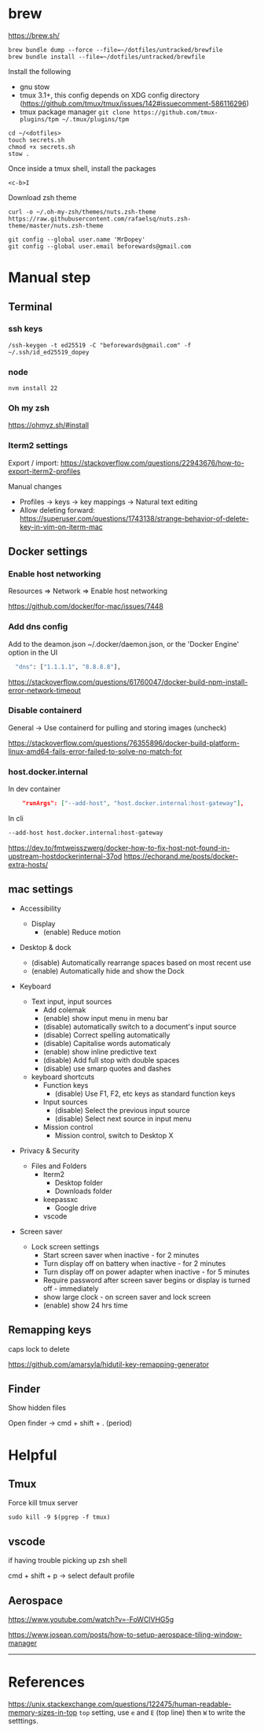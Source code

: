 
# brew

https://brew.sh/

```
brew bundle dump --force --file=~/dotfiles/untracked/brewfile
brew bundle install --file=~/dotfiles/untracked/brewfile
```

Install the following
- gnu stow
- tmux 3.1+, this config depends on XDG config directory (https://github.com/tmux/tmux/issues/142#issuecomment-586116296)
- tmux package manager `git clone https://github.com/tmux-plugins/tpm ~/.tmux/plugins/tpm`

```shell
cd ~/<dotfiles>
touch secrets.sh
chmod +x secrets.sh
stow .
```

Once inside a tmux shell, install the packages
```
<c-b>I
```

Download zsh theme
```shell
curl -o ~/.oh-my-zsh/themes/nuts.zsh-theme https://raw.githubusercontent.com/rafaelsq/nuts.zsh-theme/master/nuts.zsh-theme
```

```shell
git config --global user.name 'MrDopey'
git config --global user.email beforewards@gmail.com
```

# Manual step

## Terminal

### ssh keys


```shell
/ssh-keygen -t ed25519 -C "beforewards@gmail.com" -f ~/.ssh/id_ed25519_dopey
```

### node 

```
nvm install 22
```

### Oh my zsh

https://ohmyz.sh/#install


### Iterm2 settings

Export / import: https://stackoverflow.com/questions/22943676/how-to-export-iterm2-profiles

Manual changes

- Profiles -> keys -> key mappings -> Natural text editing
- Allow deleting forward: https://superuser.com/questions/1743138/strange-behavior-of-delete-key-in-vim-on-iterm-mac

## Docker settings

### Enable host networking

Resources => Network => Enable host networking

https://github.com/docker/for-mac/issues/7448

### Add dns config

Add to the deamon.json ~/.docker/daemon.json, or the 'Docker Engine' option in the UI

```sh
  "dns": ["1.1.1.1", "8.8.8.8"],
```

https://stackoverflow.com/questions/61760047/docker-build-npm-install-error-network-timeout

### Disable containerd

General -> Use containerd for pulling and storing images (uncheck)

https://stackoverflow.com/questions/76355896/docker-build-platform-linux-amd64-fails-error-failed-to-solve-no-match-for

### host.docker.internal

In dev container

```json
	"runArgs": ["--add-host", "host.docker.internal:host-gateway"],
```

In cli 
```sh 
--add-host host.docker.internal:host-gateway
```


https://dev.to/fmtweisszwerg/docker-how-to-fix-host-not-found-in-upstream-hostdockerinternal-37od
https://echorand.me/posts/docker-extra-hosts/

## mac settings

- Accessibility
    - Display
        - (enable) Reduce motion

- Desktop & dock
    - (disable) Automatically rearrange spaces based on most recent use
    - (enable) Automatically hide and show the Dock

- Keyboard
    - Text input, input sources
        - Add colemak
        - (enable) show input menu in menu bar
        - (disable) automatically switch to a document's input source
        - (disable) Correct spelling automatically
        - (disable) Capitalise words automaticaly
        - (enable) show inline predictive text
        - (disable) Add full stop with double spaces
        - (disable) use smarp quotes and dashes
    - keyboard shortcuts
        - Function keys
            - (disable) Use F1, F2, etc keys as standard function keys
        - Input sources
            - (disable) Select the previous input source
            - (disable) Select next source in input menu
        - Mission control
            - Mission control, switch to Desktop X

- Privacy & Security
    - Files and Folders
        - Iterm2
            - Desktop folder
            - Downloads folder
        - keepassxc
            - Google drive
        - vscode

- Screen saver
    - Lock screen settings
        - Start screen saver when inactive - for 2 minutes
        - Turn display off on battery when inactive - for 2 minutes
        - Turn display off on power adapter when inactive - for 5 minutes
        - Require password after screen saver begins or display is turned off - immediately
        - show large clock - on screen saver and lock screen
        - (enable) show 24 hrs time

## Remapping keys

caps lock to delete

https://github.com/amarsyla/hidutil-key-remapping-generator

## Finder

Show hidden files

Open finder -> cmd + shift + . (period)


# Helpful

## Tmux

Force kill tmux server
```shell
sudo kill -9 $(pgrep -f tmux)
```

## vscode

if having trouble picking up zsh shell

cmd + shift + p -> select default profile

## Aerospace

https://www.youtube.com/watch?v=-FoWClVHG5g

https://www.josean.com/posts/how-to-setup-aerospace-tiling-window-manager

---

# References 

https://unix.stackexchange.com/questions/122475/human-readable-memory-sizes-in-top
`top` setting, use `e` and `E` (top line) then `W` to write the setttings.
